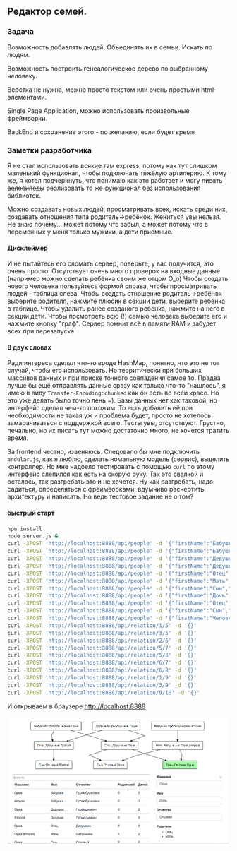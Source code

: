 ## Редактор семей.

### Задача

Возможность добавлять людей. Объединять их в семьи. Искать по людям.

Возможность построить генеалогическое дерево по выбранному человеку.

Верстка не нужна, можно просто текстом или очень простыми html-элементами.

Single Page Application, можно использовать произвольные фреймворки.

BackEnd и сохранение этого - по желанию, если будет время


### Заметки разработчика

Я не стал использовать всякие там express, потому как тут слишком маленький функционал, чтобы подключать тяжёлую артилерию.
К тому же, я хотел подчеркнуть, что понимаю как это работает и могу ~~писать велосипеды~~ реализовать то же функционал без использования библиотек.

Можно создавать новых людей, просматривать всех, искать среди них, создавать отношения типа родитель->ребёнок.
Жениться увы нельзя.
Не знаю почему... может потому что забыл, а может потому что в переменных у меня только мужики, а дети приёмные.

#### Дисклеймер
И не пытайтесь его сломать сервер, поверьте, у вас получится, это очень просто.
Отсутствует очень много проверок на входные данные (например можно сделать ребёнка своим же отцом O_o)
Чтобы создать нового человека пользуйтесь формой справа,
чтобы просматривать людей - таблица слева.
Чтобы создать отношение родитель->ребёнок выберите родителя, нажмите плюсик в секции дети, выберите ребёнка в таблице.
Чтобы удалить ранее созданого ребёнка, нажмите на него в секции дети.
Чтобы посмотреть всю (!) семью человека выберите его и нажмите кнопку "граф".
Сервер помнит всё в памяти RAM и забудет всех при перезапуске.

#### В двух словах

Ради интереса сделал что-то вроде HashMap, понятно, что это не тот случай, чтобы его использовать.
Но теоритически при больших массивов данных и при поиске точного совпадения самое то.
Прадва лучше бы ещё отправлять данные сразу как только что-то "нашлось", я имею в виду `Transfer-Encoding:chunked` как он есть во всей красе.
Но это уже делать было точно лень =).
Базы данных нет как таковой, но интерфейс сделал чем-то похожим.
То есть добавить её при необходимости не такая уж и проблема будет, просто не хотелось замарачиваться с поддержкой всего.
Тесты увы, отсутствуют.
Грустно, печально, но их писать тут можно достаточно много, не хочется тратить время.

За frontend честно, извеняюсь.
Следовало бы мне подключить `andular.js`, как я люблю, сделать номальную модель (сервис), выделить контроллер.
Но мне надоело тестировать с помощью `curl` по этому интерфейс слепился как есть на скорую руку.
Так это свалкой и осталось, так разгребать это и не хочется.
Ну как разгребать, надо садиться, определяться с фреймворками, вдумчиво расчертить архитектуру и написать.
Но ведь тестовое задание не о том?

#### быстрый старт

```bash
npm install
node server.js &
curl -XPOST 'http://localhost:8888/api/people' -d '{"firstName":"Бабушка","lastName":"Одна","middleName":"Пробабушковна"}'
curl -XPOST 'http://localhost:8888/api/people' -d '{"firstName":"Бабушка","lastName":"вторая","middleName":"Пробабушковна"}'
curl -XPOST 'http://localhost:8888/api/people' -d '{"firstName":"Дедушка","lastName":"Одна","middleName":"Продедушкин"}'
curl -XPOST 'http://localhost:8888/api/people' -d '{"firstName":"Дедушка","lastName":"Второй","middleName":"Продедушкин"}'
curl -XPOST 'http://localhost:8888/api/people' -d '{"firstName":"Отец","lastName":"Одна","middleName":"Дедушкин"}'
curl -XPOST 'http://localhost:8888/api/people' -d '{"firstName":"Мать","lastName":"Одна (вторая)","middleName":"Бабушкина"}'
curl -XPOST 'http://localhost:8888/api/people' -d '{"firstName":"Сын","lastName":"Одна","middleName":"Отцовый"}'
curl -XPOST 'http://localhost:8888/api/people' -d '{"firstName":"Дочь","lastName":"Одна","middleName":"Отцовая"}'
curl -XPOST 'http://localhost:8888/api/people' -d '{"firstName":"Отец","lastName":"Третий","middleName":"Дедушкин"}'
curl -XPOST 'http://localhost:8888/api/people' -d '{"firstName":"Сын","lastName":"Третий","middleName":"Отцовый"}'
curl -XPOST 'http://localhost:8888/api/people' -d '{"firstName":"Человек","lastName":"Второй","middleName":"Другой"}'
curl -XPOST 'http://localhost:8888/api/relation/1/5' -d '{}'
curl -XPOST 'http://localhost:8888/api/relation/3/5' -d '{}'
curl -XPOST 'http://localhost:8888/api/relation/2/6' -d '{}'
curl -XPOST 'http://localhost:8888/api/relation/5/7' -d '{}'
curl -XPOST 'http://localhost:8888/api/relation/5/8' -d '{}'
curl -XPOST 'http://localhost:8888/api/relation/6/7' -d '{}'
curl -XPOST 'http://localhost:8888/api/relation/6/8' -d '{}'
curl -XPOST 'http://localhost:8888/api/relation/1/9' -d '{}'
curl -XPOST 'http://localhost:8888/api/relation/3/9' -d '{}'
curl -XPOST 'http://localhost:8888/api/relation/9/10' -d '{}'
```

И открываем в браузере [http://localhost:8888](http://localhost:8888)

![Проверка](/demo.png?raw=true "Проверка")